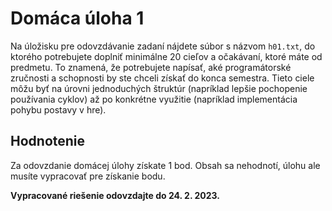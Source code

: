 # Domáca úloha 1
Na úložisku pre odovzdávanie zadaní nájdete súbor s názvom `h01.txt`, do ktorého potrebujete doplniť minimálne 20 cieľov a očakávaní, ktoré máte od predmetu. To znamená, že potrebujete napísať, aké programátorské zručnosti a schopnosti by ste chceli získať do konca semestra. Tieto ciele môžu byť na úrovni jednoduchých štruktúr (napríklad lepšie pochopenie používania cyklov) až po konkrétne využitie (napríklad implementácia pohybu postavy v hre).

## Hodnotenie
Za odovzdanie domácej úlohy získate 1 bod. Obsah sa nehodnotí, úlohu ale musíte vypracovať pre získanie bodu.

**Vypracované riešenie odovzdajte do 24. 2. 2023.**
